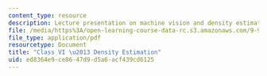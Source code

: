 ```yaml
---
content_type: resource
description: Lecture presentation on machine vision and density estimation.
file: /media/https%3A/open-learning-course-data-rc.s3.amazonaws.com/9-913-pattern-recognition-for-machine-vision-fall-2004/ed8364e9ce8647d9d5a6acf439cd6125_class5_2003.pdf
file_type: application/pdf
resourcetype: Document
title: "Class VI \u2013 Density Estimation"
uid: ed8364e9-ce86-47d9-d5a6-acf439cd6125
---
```

